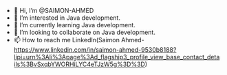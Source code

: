 - 👋 Hi, I’m @SAIMON-AHMED
- 👀 I’m interested in Java development.
- 🌱 I’m currently learning Java development.
- 💞️ I’m looking to collaborate on Java development.
- 📫 How to reach me LinkedIn(Saimon Ahmed-https://www.linkedin.com/in/saimon-ahmed-9530b8188?lipi=urn%3Ali%3Apage%3Ad_flagship3_profile_view_base_contact_details%3BvSxqbYWORHiLYC4eTJzW5g%3D%3D)

<!---
SAIMON-AHMED/SAIMON-AHMED is a ✨ special ✨ repository because its `README.md` (this file) appears on your GitHub profile.
You can click the Preview link to take a look at your changes.
--->
